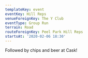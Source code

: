 ```yaml
---
templateKey: event
eventKey: Hill Reps
venueForeignKey: The Y Club
eventType: Group Run
terrain: Road
routeForeignKey: Peel Park Hill Reps
startsAt: '2020-02-06 18:30'
---
```

Followed by chips and beer at Cask!
